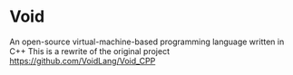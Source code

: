 # Void
An open-source virtual-machine-based programming language written in C++
This is a rewrite of the original project https://github.com/VoidLang/Void_CPP
